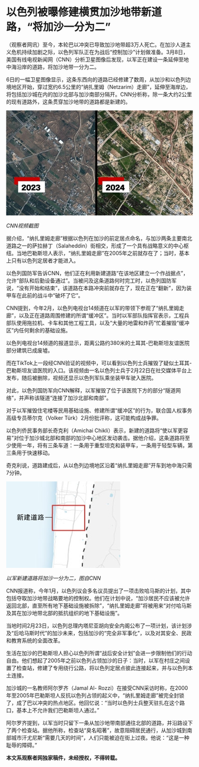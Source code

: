 # 以色列被曝修建横贯加沙地带新道路，“将加沙一分为二”

（观察者网讯）至今，本轮巴以冲突已导致加沙地带超3万人死亡。在加沙人道主义危机持续加剧之际，以色列军队正在为战后“控制加沙”计划做准备。3月8日，美国有线电视新闻网（CNN）分析卫星图像后发现，以军正在建设一条延伸至地中海沿岸的道路，将加沙地带一分为二。

6日的一幅卫星图像显示，这条东西向的道路已经修建了数周，从加沙和以色列边境地区开始，穿过宽约6.5公里的“纳扎里姆（Netzarim）走廊”，延伸至海岸边，将包括加沙城在内的加沙北部与加沙南部分隔开。CNN分析称，除一条大约2公里的现有道路外，这条贯穿加沙地带的道路都是新建的。

![b5989075b939779ac243827b73a2ac35.jpg](https://raw.githubusercontent.com/qqhsx/qqnews_image/main/2024/03/09/以色列被曝修建横贯加沙地带新道路，“将加沙一分为二”/b5989075b939779ac243827b73a2ac35.jpg)

_CNN视频截图_

据介绍，“纳扎里姆走廊”根据以色列在加沙的前定居点命名，与加沙两条主要南北道路之一的萨拉赫丁（Salaheddin）街相交，形成了一个具有战略意义的中心枢纽。当地巴勒斯坦人表示，“纳扎里姆走廊”在2005年之前就存在了；当时，基本上只有以色列定居者才能进入。

以色列国防军告诉CNN，他们正在利用新建道路“在该地区建立一个作战据点”，允许“部队和后勤设备通过”。当被问及这条道路何时完工时，以色列国防军说，“没有开始和结束”，该道路在本路冲突前就存在了，现在正在“翻新”，因为装甲车在此前的战斗中“破坏了它”。

CNN提到，今年2月，以色列电视台14频道在以军的带领下参观了“纳扎里姆走廊”，以及正在道路周围修建的所谓“缓冲区”。当时以军部队指挥官表示，工程兵部队使用拖拉机、卡车和其他工程工具，以及“大量的地雷和炸药”忙着摧毁“缓冲区”内任何剩余的基础设施。

以色列电视台14频道的报道显示，距离公路约380米的土耳其-巴勒斯坦友谊医院部分建筑已成废墟。

而在TikTok上一段经CNN验证的视频中，可以看到以色列士兵摧毁了疑似土耳其-
巴勒斯坦友谊医院的入口。该视频由一名以色列士兵于2月22日在社交媒体平台上发布，随后被删除，视频还显示以色列军队乘坐装甲车驶入医院。

对此，以色列国防军向CNN解释，以军摧毁了位于该医院下方的部分“隧道网络”，并声称该隧道“连接了加沙北部和南部”。

对于以军摧毁住宅楼等民用基础设施、修建所谓“缓冲区”的行为，联合国人权事务高级专员蒂尔克（Volker Türk）2月份批评称，这可能构成战争罪。

以色列侨民事务部长奇克利（Amichai
Chikli）表示，新建的道路将“使以军更容易”对位于加沙城北部和南部的加沙中心地区发动袭击。据他介绍，这条道路将至少使用一年，将有三条车道：一条用于重型坦克和装甲车，一条用于轻型车辆，第三条用于快速移动。

奇克利说，道路建成后，从以色列边境地区沿着“纳扎里姆走廊”开车到地中海只需7分钟。

![e5d2391e625f549003ba0df266ee2910.jpg](https://raw.githubusercontent.com/qqhsx/qqnews_image/main/2024/03/09/以色列被曝修建横贯加沙地带新道路，“将加沙一分为二”/e5d2391e625f549003ba0df266ee2910.jpg)

_以军新建道路将加沙一分为二，图自CNN_

CNN报道称，今年1月，以色列议会多名议员提出了一项击败哈马斯的计划，其中包括夺取加沙地带战略要地的控制权。他们在计划中说，“加沙居民不应该被允许返回北部，直至所有地下基础设施被拆除”，“纳扎里姆走廊”将被用来“对付哈马斯及其在加沙地带北部的抵抗组织的地下基础设施”。

当地时间2月23日，以色列总理内塔尼亚胡向安全内阁公布了一项计划，该计划涉及“后哈马斯时代”的加沙未来，包括加沙的“完全非军事化”，以及对其安全、民政和教育系统的全面改革。

生活在加沙的巴勒斯坦人担心以色列所谓“战后安全计划”会进一步限制他们的行动自由。他们想起了2005年之前以色列占领加沙的日子：当时，以军在村庄之间设置了检查站，修建了专用绕行公路，将以色列定居点彼此连接起来，并与以色列本土连接。

加沙城的一名教师阿尔罗齐（Jamal Al-
Rozzi）在接受CNN采访时称，在2000年至2005年巴勒斯坦人反抗以色列占领的起义中，“纳扎里姆走廊”被完全封锁了，成了巴以冲突的热点地区。他回忆说：“当时以色列士兵整天驻扎在这个路口，基本上不允许我们巴勒斯坦人通过。”

阿尔罗齐提到，以军当时只留下一条从加沙地带南部通往北部的道路，并沿路设下了两个检查站。据他所称，检查站“臭名昭著”，故意阻碍居民通行，从加沙城到南部城市汗尤尼斯“需要几天的时间”，人们只能被迫在街上过夜。他说：“这是一种耻辱的障碍。”

**本文系观察者网独家稿件，未经授权，不得转载。**

